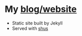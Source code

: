 # My [blog/website](http://charliethe.ninja)

- Static site built by Jekyll
- Served with [shus](https://github.com/dimkr/shus)

